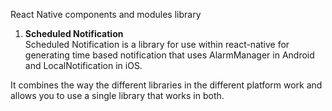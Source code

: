 React Native components and modules library

1. <b>Scheduled Notification</b><br>
Scheduled Notification is a library for use within react-native for generating time based
notification that uses AlarmManager in Android and LocalNotification in iOS.

It combines the way the different libraries in the different platform work and allows you 
to use a single library that works in both.

